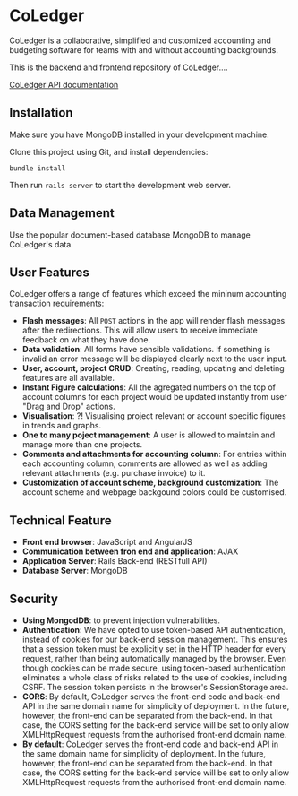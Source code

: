 CoLedger
=====================

CoLedger is a collaborative, simplified and customized accounting and budgeting software for teams with and without accounting backgrounds.

This is the backend and frontend repository of CoLedger....

[CoLedger API documentation](http://docs.coledger.apiary.io)

## Installation

Make sure you have MongoDB installed in your development machine.

Clone this project using Git, and install dependencies:

```
bundle install
```

Then run `rails server` to start the development web server.

## Data Management
Use the popular document-based database MongoDB to manage CoLedger's data.

## User Features

CoLedger offers a range of features which exceed the mininum accounting transaction requirements:

* **Flash messages**: All `POST` actions in the app will render flash messages after the redirections. This will allow users to receive immediate feedback on what they have done.
* **Data validation**: All forms have sensible validations. If something is invalid an error message will be displayed clearly next to the user input.
* **User, account, project CRUD**: Creating, reading, updating and deleting features are all available.
* **Instant Figure calculations**: All the agregated numbers on the top of account columns for each project would be updated instantly from user "Drag and Drop" actions.
* **Visualisation**: ?! Visualising project relevant or account specific figures in trends and graphs.
* **One to many poject management**: A user is allowed to maintain and manage more than one projects.  
* **Comments and attachments for accounting column**: For entries within each accounting column, comments are allowed as well as adding relevant attachments (e.g. purchase invoice) to it.
* **Customization of account scheme, background customization**: The account scheme and webpage backgound colors could be customised.

## Technical Feature
* **Front end browser**: JavaScript and AngularJS
* **Communication between fron end and application**: AJAX
* **Application Server**: Rails Back-end (RESTfull API)
* **Database Server**: MongoDB

## Security
* **Using MongodDB**: to prevent injection vulnerabilities.
* **Authentication**: We have opted to use token-based API authentication, instead of cookies for our back-end session management. This ensures that a session token must be explicitly set in the HTTP header for every request, rather than being automatically managed by the browser. Even though cookies can be made secure, using token-based authentication eliminates a whole class of risks related to the use of cookies, including CSRF. The session token persists in the browser's SessionStorage area.
* **CORS**: By default, CoLedger serves the front-end code and back-end API in the same domain name for simplicity of deployment. In the future, however, the front-end can be separated from the back-end. In that case, the CORS setting for the back-end service will be set to only allow XMLHttpRequest requests from the authorised front-end domain name.
* **By default**: CoLedger serves the front-end code and back-end API in the same domain name for simplicity of deployment. In the future, however, the front-end can be separated from the back-end. In that case, the CORS setting for the back-end service will be set to only allow XMLHttpRequest requests from the authorised front-end domain name.

